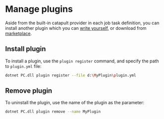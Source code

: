 # Manage plugins

Aside from the built-in catapult provider in each job task definition, you can install another plugin which you can [write yourself](../dev-guides/create-plugin.md), or download from [marketplace](../dev-guides/create-plugin.md#plugin-marketplace).

## Install plugin

To install a plugin, use the `plugin register` command, and specify the path to `plugin.yml` file:
```sh
dotnet PC.dll plugin register --file d:\MyPlugin\plugin.yml
```

## Remove plugin

To uninstall the plugin, use the name of the plugin as the parameter:
```sh
dotnet PC.dll plugin remove --name MyPlugin 
```
